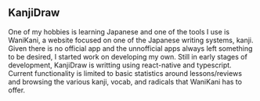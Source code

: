 
## KanjiDraw
One of my hobbies is learning Japanese and one of the tools I use is WaniKani, a website focused on one of the Japanese writing systems, kanji. Given there is no official app and the unnofficial apps always left something to be desired, I started work on developing my own. Still in early stages of development, KanjiDraw is writting using react-native and typescript. Current functionality is limited to basic statistics around lessons/reviews and browsing the various kanji, vocab, and radicals that WaniKani has to offer. 